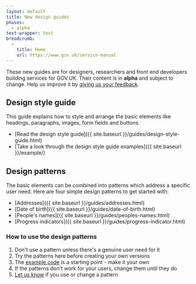 ```yaml
---
layout: default
title: New design guides
phases:
  - alpha
text-wrapper: text
breadcrumb:
  -
    title: Home
    url: https://www.gov.uk/service-manual
---
```


These new guides are for designers, researchers and front end developers building services for GOV.UK.
Their content is in **alpha** and subject to change.
Help us improve it by [giving us your feedback](https://designpatterns.hackpad.com/Give-us-feedback-dE7mj6RNGKv).

<h2 class="heading-36">Design style guide</h2>

This guide explains how to style and arrange the basic elements like headings, paragraphs, images, form fields and buttons.

* [Read the design style guide]({{ site.baseurl }}/guides/design-style-guide.html)
* [Take a look through the design style guide examples]({{ site.baseurl }}/example/)


<h2 class="heading-36">Design patterns</h2>

The basic elements can be combined into patterns which address a specific user need.
Here are four simple design patterns to get started with:

* [Addresses]({{ site.baseurl }}/guides/addresses.html)
* [Date of birth]({{ site.baseurl }}/guides/date-of-birth.html)
* [People's names]({{ site.baseurl }}/guides/peoples-names.html)
* [Progress indicators]({{ site.baseurl }}/guides/progress-indicator.html)

<h3 class="heading-24">How to use the design patterns</h3>

1. Don't use a pattern unless there's a genuine user need for it
2. Try the patterns here before creating your own versions
3. The [example code](https://github.com/alphagov/design-patterns/tree/gh-pages/assets/sass/design-patterns) is a starting point - make it your own
3. If the patterns don't work for your users, change them until they do
4. [Let us know](https://designpatterns.hackpad.com/Pattern-library-0eUk1OdHvql) if you use or change a pattern
